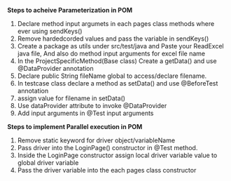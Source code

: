 **Steps to acheive Parameterization in POM**
1. Declare method input argumets in each pages class methods where ever using sendKeys()
2. Remove hardedcorded values and pass the variable in sendKeys()
3. Create a package as utils under src/test/java and Paste your ReadExcel java file, And also do method input arguments for excel file name
4. In the ProjectSpecificMethod(Base class) Create a getData() and use @DataProvider annotation
5. Declare public String fileName global to access/declare filename.
6. In testcase class declare a method as setData() and use @BeforeTest annotation
7. assign value for filename in setData()
8. Use dataProvider attribute to invoke @DataProvider
9. Add input arguments in @Test input arguments



**Steps to implement Parallel execution in POM**
1. Remove static keyword for driver object/variableName
2. Pass driver into the LoginPage() constructor in @Test method.
3. Inside the LoginPage constructor assign local driver variable value to global driver variable
4. Pass the driver variable into the each pages class constructor
